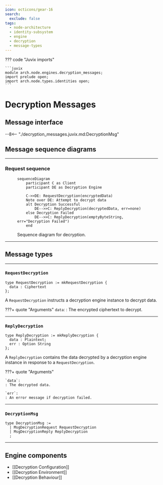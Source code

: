 ```yaml
---
icon: octicons/gear-16
search:
  exclude: false
tags:
  - node-architecture
  - identity-subsystem
  - engine
  - decryption
  - message-types
---
```


??? code "Juvix imports"

    ```juvix
    module arch.node.engines.decryption_messages;
    import prelude open;
    import arch.node.types.identities open;
    ```

# Decryption Messages

## Message interface

--8<-- "./decryption_messages.juvix.md:DecryptionMsg"

## Message sequence diagrams

---

### Request sequence

<!-- --8<-- [start:message-sequence-diagram] -->
<figure markdown="span">

```mermaid
sequenceDiagram
    participant C as Client
    participant DE as Decryption Engine

    C->>DE: RequestDecryption(encryptedData)
    Note over DE: Attempt to decrypt data
    alt Decryption Successful
        DE-->>C: ReplyDecryption(decryptedData, err=none)
    else Decryption Failed
        DE-->>C: ReplyDecryption(emptyByteString, err="Decryption Failed")
    end
```

<figcaption markdown="span">
Sequence diagram for decryption.
</figcaption>
</figure>
<!-- --8<-- [end:message-sequence-diagram] -->

---

## Message types

---

### `RequestDecryption`

```juvix
type RequestDecryption := mkRequestDecryption {
  data : Ciphertext
};
```

A `RequestDecryption` instructs a decryption engine instance to decrypt data.

???+ quote "Arguments"
    `data`:
    : The encrypted ciphertext to decrypt.

---

### `ReplyDecryption`

```juvix
type ReplyDecryption := mkReplyDecryption {
  data : Plaintext;
  err : Option String
};
```

A `ReplyDecryption` contains the data decrypted by a decryption engine instance
in response to a `RequestDecryption`.

???+ quote "Arguments"

    `data`:
    : The decrypted data.

    `err`:
    : An error message if decryption failed.

---

### `DecryptionMsg`

<!-- --8<-- [start:DecryptionMsg] -->
```juvix
type DecryptionMsg :=
  | MsgDecryptionRequest RequestDecryption
  | MsgDecryptionReply ReplyDecryption
  ;
```
<!-- --8<-- [end:DecryptionMsg] -->

---

## Engine components

- [[Decryption Configuration]]
- [[Decryption Environment]]
- [[Decryption Behaviour]]
